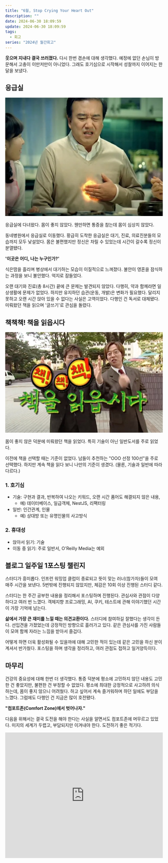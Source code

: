 ```yaml
---
title: "6월, Stop Crying Your Heart Out"
description: ""
date: 2024-06-30 18:09:59
update: 2024-06-30 18:09:59
tags:
  - 회고
series: "2024년 월간회고"
---
```


**웃으며 지내다 결국 쓰러졌다.** 다시 한번 겸손에 대해 생각했다. 예정에 없던 손님이 방문해서 고충이 이만저만이 아니었다. 그래도 호기심으로 시작해서 성찰까지 이어지는 한 달을 보냈다.

## 응급실

![Gaviscon](./images/gaviscon.webp)

응급실에 다녀왔다. 몸이 좋지 않았다. 웬만하면 통증을 참는데 몸이 심상치 않았다.

동네병원에서 응급실로 이동했다. 황급히 도착한 응급실은 대기, 진료, 의료진분들의 모습까지 모두 낯설었다. 몸은 불편했지만 정신은 차릴 수 있었는데 시간이 갈수록 정신이 분열됐다.

**'이곳은 어디, 나는 누구인가?'**

식은땀을 흘리며 병상에서 대기하는 모습이 이질적으로 느껴졌다. 불안이 영혼을 잠식하는 과정을 보니 불안했다. 억지로 잠들었다.

오랜 대기와 진료(총 8시간) 끝에 큰 문제는 발견되지 않았다. 다행히, 약과 함께라면 일상생활에 문제가 없었다. 하지만 유지하던 습관(운동, 개발)은 변화가 필요했다. 달리지 못하고 오랜
시간 앉아 있을 수 없다는 사실은 고역이었다. 다행인 건 독서로 대체됐다. 미뤄왔던 책을 읽으며 '글쓰기'로 관심을 돌렸다.

## 책책책! 책을 읽읍시다

![MBC, 느낌표, ｢책책책! 책을 읽읍시다｣](./images/exclamation-mark.jpeg)

몸이 좋지 않은 덕분에 미뤄왔던 책을 읽었다. 특히 기술이 아닌 일반도서를 주로 읽었다.

이전에 책을 선택할 때는 기준이 없었다. 남들이 추천하는 "OOO 선정 100선"을 주로 선택했다. 하지만 계속 책을
읽다 보니 나만의 기준이 생겼다. (물론, 기술과 일반에 따라 다르다.)

### 1. 호기심

- 기술: 구현과 결과, 반복하여 나오는 키워드, 오랜 시간 품어도 해결되지 않은 내용,
    - 예) 데이터베이스, 일급객체, NestJS, 리팩터링
- 일반: 인간관계, 인물
    - 예) 상대방 또는 유명인물의 사고방식

### 2. 휴대성

- 앉아서 읽기: 기술
- 이동 중 읽기: 주로 일반서, O'Reilly Media는 예외

## 블로그 일주일 1포스팅 챌린지

스터디가 흥미롭다. 인프런 워밍업 클럽이 종료되고 뜻이 맞는 러너(참가자)들이 모여 매주 시간을 보낸다. 5번밖에 진행되지 않았지만, 체감은 10회 이상 진행된 스터디 같다.

스터디는 한 주간 공부한 내용을 정리해서 포스팅하며 진행된다. 관심사와 관점이 다양하다고 여러 번 느꼈다. 객체지향 프로그래밍, AI, 쿠키, 테스트에 관해 이야기했던 시간이 가장 기억에 남는다.

**삶에서 가장 큰 재미를 느낄 때는 의견교환이다.** 스터디에 참여하길 잘했다는 생각이 든다. 선입견을 가졌었는데 긍정적인 방향으로 흘러가고 있다. 같은 관심사를 가진 사람들이 모여 함께 자라는 느낌을 받아서
즐겁다.

어떻게 하면 더욱 활성화될 수 있을까에 대해 고민한 적이 있는데 같은 고민을 하신 분이 계셔서 반가웠다. 포스팅을 하며 생각을 정리하고, 여러 관점도 접하고 일거양득이다.

## 마무리

건강의 중요성에 대해 한번 더 생각했다. 통증 덕분에 평소에 고민하지 않던 내용도 고민한 건 좋았지만, 불편한 건 부정할 수 없었다. 평소에 최대한 긍정적으로 사고하려 의식하는데, 몸이 좋지 않으니 어려웠다. 하고
싶어서 계속 즐거워하며 하던 일에도 부담을 느꼈다. 그럼에도 다행인 건 지금은 많이 호전됐다.

**"컴포트존(Comfort Zone)에서 벗어나자."**

다음을 위해서는 결국 도전을 해야 한다는 사실을 알면서도 컴포트존에 머무르고 있었다. 미지의 세계가 두렵고, 부담되지만 이겨내야 한다. 도전하기 좋은 적기다.

<iframe width="100%" height="400" src="https://www.youtube.com/embed/dhZUsNJ-LQU?si=lLxvUqTK1gvnEVA8" title="YouTube video player" frameborder="0" allow="accelerometer; autoplay; clipboard-write; encrypted-media; gyroscope; picture-in-picture; web-share" referrerpolicy="strict-origin-when-cross-origin" allowfullscreen></iframe>
